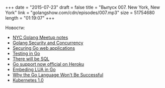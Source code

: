 +++
date = "2015-07-23"
draft = false
title = "Выпуск 007. New York, New York"
link = "golangshow.com/cdn/episodes/007.mp3"
size = 51754680
length = "01:19:07"
+++

Новости:

* [NYC Golang Meetup notes](http://www.meetup.com/nycgolang/events/223791570)
* [Golang Security and Concurrency](https://blog.nvisium.com/2015/07/golang-security-and-concurrency.html)
* [Securing Go web applications](https://stablelib.com/blog/securing-golang-web-apps/)
* [Testing in Go](http://blog.codeship.com/testing-in-go/)
* [There will be SQL](http://blog.carbonfive.com/2015/07/09/there-will-be-sql/)
* [Go support now official on Heroku](https://blog.heroku.com/archives/2015/7/7/go_support_now_official_on_heroku)
* [Embeding LUA in Go](https://otm.github.io/2015/07/embedding-lua-in-go/)
* [Why the Go Language Won't Be Successful](http://www.koszek.com/blog/2015/07/22/why-the-go-wont-be-successful)
* [Kubernetes 1.0](http://googlecloudplatform.blogspot.ru/2015/07/Kubernetes-V1-Released.html)
